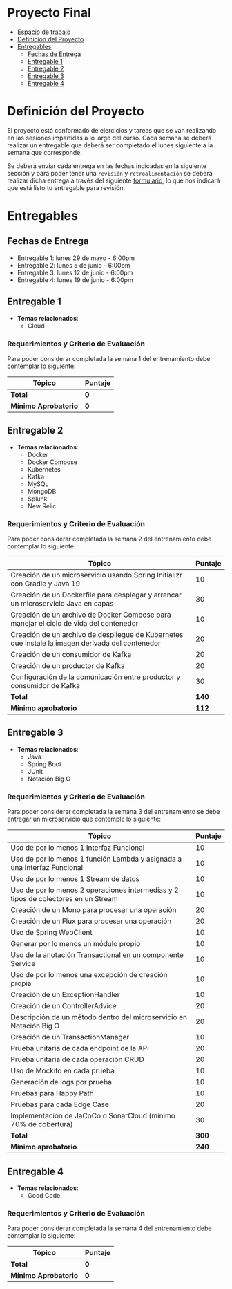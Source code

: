 
# Proyecto Final
- [Espacio de trabajo](#espacio-de-trabajo)
- [Definición del Proyecto](#definici%C3%B3n-del-proyecto)
- [Entregables](#entregables)
    - [Fechas de Entrega](#fechas-de-entrega)
    - [Entregable 1](#entregable-1)
    - [Entregable 2](#entregable-2)
    - [Entregable 3](#entregable-3)
    - [Entregable 4](#entregable-4)

# Definición del Proyecto
El proyecto está conformado de ejercicios y tareas que se van realizando en las sesiones impartidas a lo largo del curso. Cada semana se deberá realizar un entregable que deberá ser completado el lunes siguiente a la semana que corresponde.

Se deberá enviar cada entrega en las fechas indicadas en la siguiente sección y para poder tener una `revisión` y `retroalimentación` se deberá realizar dicha entrega a través del siguiente [formulario](https://forms.gle/pFMDiMEZSP4xNx3L8), lo que nos indicará que está listo tu entregable para revisión.

# Entregables
## Fechas de Entrega
 - Entregable 1: lunes 29 de mayo - 6:00pm
 - Entregable 2: lunes 5 de junio - 6:00pm
 - Entregable 3: lunes 12 de junio - 6:00pm
 - Entregable 4: lunes 19 de junio - 6:00pm

## Entregable 1

- **Temas relacionados**:
  - Cloud

### Requerimientos y Criterio de Evaluación
Para poder considerar completada la semana 1 del entrenamiento debe contemplar lo siguiente:

| **Tópico**                                                                                                                          | **Puntaje** |
|-------------------------------------------------------------------------------------------------------------------------------------|-------------|
| **Total**                                                                                                                           | **0**     |
| **Mínimo Aprobatorio**                                                                                                              | **0**     |


## Entregable 2

- **Temas relacionados**:
  - Docker
  - Docker Compose
  - Kubernetes
  - Kafka
  - MySQL
  - MongoDB
  - Splunk
  - New Relic

### Requerimientos y Criterio de Evaluación 
Para poder considerar completada la semana 2 del entrenamiento debe contemplar lo siguiente:

| **Tópico**                                                                                        | **Puntaje** |
|---------------------------------------------------------------------------------------------------|-------------|
| Creación de un microservicio usando Spring Initializr con Gradle y Java 19                        | 10          |
| Creación de un Dockerfile para desplegar y arrancar un microservicio Java en capas                | 30          |
| Creación de un archivo de Docker Compose para manejar el ciclo de vida del contenedor             | 10          |
| Creación de un archivo de despliegue de Kubernetes que instale la imagen derivada del contenedor  | 20          |
| Creación de un consumidor de Kafka                                                                | 20          |
| Creación de un productor de Kafka                                                                 | 20          |
| Configuración de la comunicación entre productor y consumidor de Kafka                            | 30          |
| **Total**                                                                                         | **140**     |
| **Mínimo aprobatorio**                                                                            | **112**     |

## Entregable 3

- **Temas relacionados**:
  - Java
  - Spring Boot
  - JUnit
  - Notación Big O

### Requerimientos y Criterio de Evaluación 
Para poder considerar completada la semana 3 del entrenamiento se debe entregar un microservicio que contemple lo siguiente:

| **Tópico**                                                                                  | **Puntaje** |
|---------------------------------------------------------------------------------------------|-------------|
| Uso de por lo menos 1 Interfaz Funcional                                                    | 10          |
| Uso de por lo menos 1 función Lambda y asignada a una Interfaz Funcional                    | 10          |
| Uso de por lo menos 1 Stream de datos                                                       | 10          |
| Uso de por lo menos 2 operaciones intermedias y 2 tipos de colectores en un Stream          | 10          |
| Creación de un Mono para procesar una operación                                             | 20          |
| Creación de un Flux para procesar una operación                                             | 20          |
| Uso de Spring WebClient                                                                     | 10          |
| Generar por lo menos un módulo propio                                                       | 10          |
| Uso de la anotación Transactional en un componente Service                                  | 10          |
| Uso de por lo menos una excepción de creación propia                                        | 10          |
| Creación de un ExceptionHandler                                                             | 10          |
| Creación de un ControllerAdvice                                                             | 20          |
| Descripción de un método dentro del microservicio en Notación Big O                         | 20          |
| Creación de un TransactionManager                                                           | 10          |
| Prueba unitaria de cada endpoint de la API                                                  | 20          |
| Prueba unitaria de cada operación CRUD                                                      | 20          |
| Uso de Mockito en cada prueba                                                               | 10          |
| Generación de logs por prueba                                                               | 10          |
| Pruebas para Happy Path                                                                     | 10          |
| Pruebas para cada Edge Case                                                                 | 20          |
| Implementación de JaCoCo o SonarCloud (mínimo 70% de cobertura)                             | 30          |
| **Total**                                                                                   | **300**     |
| **Mínimo aprobatorio**                                                                      | **240**     |

## Entregable 4

- **Temas relacionados**:
  - Good Code

### Requerimientos y Criterio de Evaluación
Para poder considerar completada la semana 4 del entrenamiento debe contemplar lo siguiente:

| **Tópico**                                                                                                                          | **Puntaje** |
|-------------------------------------------------------------------------------------------------------------------------------------|-------------|
| **Total**                                                                                                                           | **0**     |
| **Mínimo Aprobatorio**                                                                                                              | **0**     |
